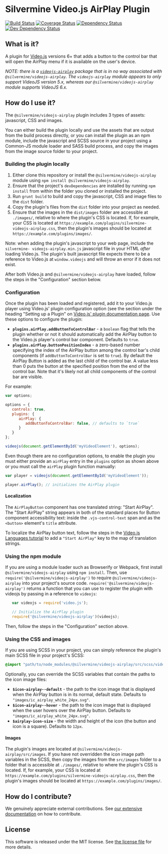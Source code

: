 # Silvermine Video.js AirPlay Plugin

[![Build Status](https://travis-ci.org/silvermine/videojs-airplay.svg?branch=master)](https://travis-ci.org/silvermine/videojs-airplay)
[![Coverage Status](https://coveralls.io/repos/github/silvermine/videojs-airplay/badge.svg?branch=master)](https://coveralls.io/github/silvermine/videojs-airplay?branch=master)
[![Dependency Status](https://david-dm.org/silvermine/videojs-airplay.svg)](https://david-dm.org/silvermine/videojs-airplay)
[![Dev Dependency Status](https://david-dm.org/silvermine/videojs-airplay/dev-status.svg)](https://david-dm.org/silvermine/videojs-airplay#info=devDependencies&view=table)


## What is it?

A plugin for [Video.js](http://videojs.com/) versions 6+ that adds a button to the control
bar that will open the AirPlay menu if it is available on the user's device.

_NOTE: there is a [`videojs-airplay`](https://www.npmjs.com/package/videojs-airplay)
package that is in no way associated with `@silvermine/videojs-airplay`. The
`videojs-airplay` module appears to only support VideoJS version 5.x, whereas our
`@silvermine/videojs-airplay` module supports VideoJS 6.x._

## How do I use it?

The `@silvermine/videojs-airplay` plugin includes 3 types of assets: javascript, CSS and
images.

You can either build the plugin locally and use the assets that are output from the build
process directly, or you can install the plugin as an npm module, include the
javascript and SCSS source in your project using a Common-JS module loader and SASS build
process, and copy the images from the image source folder to your project.

### Building the plugin locally

   1. Either clone this repository or install the `@silvermine/videojs-airplay` module
      using `npm install @silvermine/videojs-airplay`.
   2. Ensure that the project's `devDependencies` are installed by running `npm install`
      from within the folder you cloned or installed the project.
   3. Run `grunt build` to build and copy the javascript, CSS and image files to the
      `dist` folder.
   4. Copy the plugin's files from the `dist` folder into your project as needed.
   5. Ensure that the images in the `dist/images` folder are accessible at `./images/`,
      relative to where the plugin's CSS is located. If, for example, your CSS is located
      at `https://example.com/plugins/silvermine-videojs-airplay.css`, then the plugin's
      images should be located at `https://example.com/plugins/images/`.

Note: when adding the plugin's javascript to your web page, include the `silvermine-
videojs-airplay.min.js` javascript file in your HTML *after* loading Video.js. The
plugin's built javascript file expects there to be a reference to Video.js at
`window.videojs` and will throw an error if it does not exist.

After both Video.js and `@silvermine/videojs-airplay` have loaded, follow the steps in the
"Configuration" section below.


### Configuration

Once the plugin has been loaded and registered, add it to your Video.js player using
Video.js' plugin configuration option (see the section under the heading "Setting up a
Plugin" on [Video.js' plugin documentation page][videojs-docs]. Use these options to
configure the plugin:

* **`plugins.airPlay.addButtonToControlBar`** - a `boolean` flag that tells the plugin
  whether or not it should automatically add the AirPlay button to the Video.js
  player's control bar component. Defaults to `true`.
* **`plugins.airPlay.buttonPositionIndex`** - a zero-based number specifying the index
  of the AirPlay button among the control bar's child components (if
  `addButtonToControlBar` is set to `true`). By default the AirPlay Button is added as
  the last child of the control bar. A value less than 0 puts the button at the specified
  position from the end of the control bar. Note that it's likely not all child components
  of the control bar are visible.

For example:

```js
var options;

options = {
   controls: true,
   plugins: {
      airPlay: {
         addButtonToControlBar: false, // defaults to `true`
      }
   }
};

videojs(document.getElementById('myVideoElement'), options);
```

Even though there are no configuration options, to enable the plugin you must either
provide an `airPlay` entry in the `plugins` option as shown above or you must call the
`airPlay` plugin function manually:

```js
var player = videojs(document.getElementById('myVideoElement'));

player.airPlay(); // initializes the AirPlay plugin
```

#### Localization

The `AirPlayButton` component has one translated string: "Start AirPlay". The "Start AirPlay" string appears
in both of the standard places for Button component accessibility text: inside the `.vjs-control-text` span
and as the `<button>` element's `title` attribute.

To localize the AirPlay button text, follow the steps in the [Video.js Languages tutorial][videojs-docs]
to add a `"Start AirPlay"` key to the map of translation strings.

### Using the npm module

If you are using a module loader such as Browserify or Webpack, first install
`@silvermine/videojs-airplay` using `npm install`. Then, use
`require('@silvermine/videojs-airplay')` to require `@silvermine/videojs-airplay` into
your project's source code. `require('@silvermine/videojs-airplay')` returns a function
that you can use to register the plugin with videojs by passing in a reference to
`videojs`:

```js
   var videojs = require('video.js');

   // Initialize the AirPlay plugin
   require('@silvermine/videojs-airplay')(videojs);
```

Then, follow the steps in the "Configuration" section above.

### Using the CSS and images

If you are using SCSS in your project, you can simply reference the plugin's main SCSS
file in your project's SCSS:

```scss
@import "path/to/node_modules/@silvermine/videojs-airplay/src/scss/videojs-airplay";
```

Optionally, you can override the SCSS variables that contain the paths to the icon
image files:

* **`$icon-airplay--default`** - the path to the icon image that is displayed when the
  AirPlay button is in its normal, default state. Defaults to
  `"images/ic_airplay_white_24px.svg"`.
* **`$icon-airplay--hover`** - the path to the icon image that is displayed when the user
  hovers over the AirPlay button. Defaults to `"images/ic_airplay_white_24px.svg"`.
* **`$airplay-icon-size`** - the width and height of the icon (the button and icon is a
  square). Defaults to `12px`.

#### Images

The plugin's images are located at `@silvermine/videojs-airplay/src/images`. If you have
not overridden the icon image path variables in the SCSS, then copy the images from the
`src/images` folder to a folder that is accessible at `./images/`, relative to where the
plugin's CSS is located. If, for example, your CSS is located at
`https://example.com/plugins/silvermine-videojs-airplay.css`, then the plugin's images
should be located at `https://example.com/plugins/images/`.


## How do I contribute?

We genuinely appreciate external contributions. See [our extensive
documentation][contributing] on how to contribute.


## License

This software is released under the MIT license. See [the license file](LICENSE) for more
details.

[videojs-docs]: http://docs.videojs.com/tutorial-plugins.html
[contributing]: https://github.com/silvermine/silvermine-info#contributing
